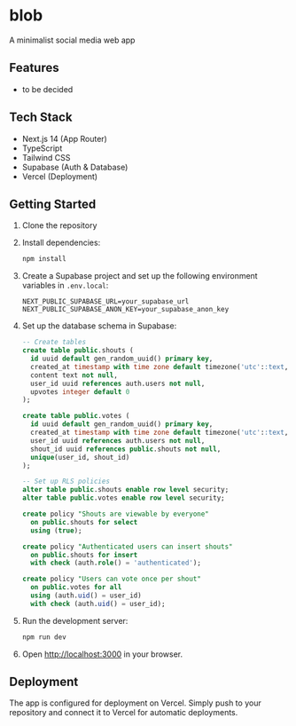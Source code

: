 # blob

A minimalist social media web app

## Features

- to be decided

## Tech Stack

- Next.js 14 (App Router)
- TypeScript
- Tailwind CSS
- Supabase (Auth & Database)
- Vercel (Deployment)

## Getting Started

1. Clone the repository
2. Install dependencies:
   ```bash
   npm install
   ```

3. Create a Supabase project and set up the following environment variables in `.env.local`:
   ```
   NEXT_PUBLIC_SUPABASE_URL=your_supabase_url
   NEXT_PUBLIC_SUPABASE_ANON_KEY=your_supabase_anon_key
   ```

4. Set up the database schema in Supabase:
   ```sql
   -- Create tables
   create table public.shouts (
     id uuid default gen_random_uuid() primary key,
     created_at timestamp with time zone default timezone('utc'::text, now()) not null,
     content text not null,
     user_id uuid references auth.users not null,
     upvotes integer default 0
   );

   create table public.votes (
     id uuid default gen_random_uuid() primary key,
     created_at timestamp with time zone default timezone('utc'::text, now()) not null,
     user_id uuid references auth.users not null,
     shout_id uuid references public.shouts not null,
     unique(user_id, shout_id)
   );

   -- Set up RLS policies
   alter table public.shouts enable row level security;
   alter table public.votes enable row level security;

   create policy "Shouts are viewable by everyone"
     on public.shouts for select
     using (true);

   create policy "Authenticated users can insert shouts"
     on public.shouts for insert
     with check (auth.role() = 'authenticated');

   create policy "Users can vote once per shout"
     on public.votes for all
     using (auth.uid() = user_id)
     with check (auth.uid() = user_id);
   ```

5. Run the development server:
   ```bash
   npm run dev
   ```

6. Open [http://localhost:3000](http://localhost:3000) in your browser.

## Deployment

The app is configured for deployment on Vercel. Simply push to your repository and connect it to Vercel for automatic deployments.
